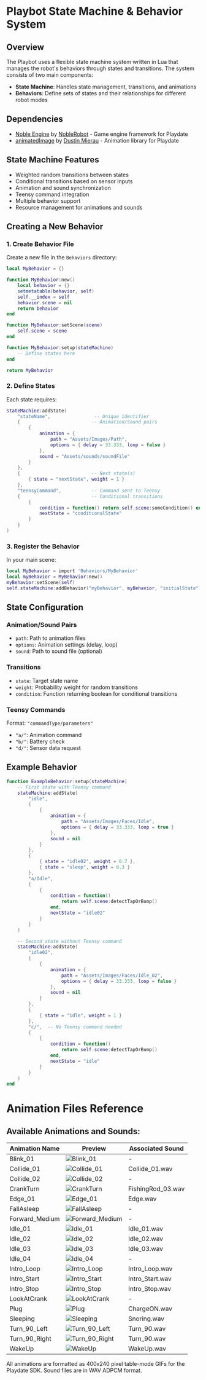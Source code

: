 # Playbot State Machine & Behavior System

## Overview
The Playbot uses a flexible state machine system written in Lua that manages the robot's behaviors through states and transitions. The system consists of two main components:
- **State Machine**: Handles state management, transitions, and animations
- **Behaviors**: Define sets of states and their relationships for different robot modes

## Dependencies
- [Noble Engine](https://github.com/NobleRobot/NobleEngine) by [NobleRobot](https://github.com/NobleRobot) - Game engine framework for Playdate
- [animatedImage](https://github.com/mierau/playdate-animatedimage) by [Dustin Mierau](https://github.com/mierau) - Animation library for Playdate

## State Machine Features
- Weighted random transitions between states
- Conditional transitions based on sensor inputs
- Animation and sound synchronization
- Teensy command integration
- Multiple behavior support
- Resource management for animations and sounds

## Creating a New Behavior

### 1. Create Behavior File
Create a new file in the `Behaviors` directory:

```lua
local MyBehavior = {}

function MyBehavior:new()
    local behavior = {}
    setmetatable(behavior, self)
    self.__index = self
    behavior.scene = nil
    return behavior
end

function MyBehavior:setScene(scene)
    self.scene = scene
end

function MyBehavior:setup(stateMachine)
    -- Define states here
end

return MyBehavior
```

### 2. Define States
Each state requires:
```lua
stateMachine:addState(
    "stateName",                -- Unique identifier
    {                          -- Animation/Sound pairs
        {
            animation = {
                path = "Assets/Images/Path", 
                options = { delay = 33.333, loop = false }
            },
            sound = "Assets/sounds/soundFile"
        }
    },
    {                          -- Next state(s)
        { state = "nextState", weight = 1 }
    },
    "teensyCommand",           -- Command sent to Teensy
    {                          -- Conditional transitions
        {
            condition = function() return self.scene:someCondition() end,
            nextState = "conditionalState"
        }
    }
)
```

### 3. Register the Behavior
In your main scene:
```lua
local MyBehavior = import 'Behaviors/MyBehavior'
local myBehavior = MyBehavior:new()
myBehavior:setScene(self)
self.stateMachine:addBehavior("myBehavior", myBehavior, "initialState")
```

## State Configuration

### Animation/Sound Pairs
- `path`: Path to animation files
- `options`: Animation settings (delay, loop)
- `sound`: Path to sound file (optional)

### Transitions
- `state`: Target state name
- `weight`: Probability weight for random transitions
- `condition`: Function returning boolean for conditional transitions

### Teensy Commands
Format: `"commandType/parameters"`
- `"a/"`: Animation command
- `"b/"`: Battery check
- `"d/"`: Sensor data request

## Example Behavior
```lua
function ExampleBehavior:setup(stateMachine)
    -- First state with Teensy command
    stateMachine:addState(
        "idle",
        {
            {
                animation = {
                    path = "Assets/Images/Faces/Idle",
                    options = { delay = 33.333, loop = true }
                },
                sound = nil
            }
        },
        {
            { state = "idle02", weight = 0.7 },
            { state = "sleep", weight = 0.3 }
        },
        "a/Idle",
        {
            {
                condition = function() 
                    return self.scene:detectTapOrBump() 
                end,
                nextState = "idle02"
            }
        }
    )

    -- Second state without Teensy command
    stateMachine:addState(
        "idle02",
        {
            {
                animation = {
                    path = "Assets/Images/Faces/Idle_02",
                    options = { delay = 33.333, loop = false }
                },
                sound = nil
            }
        },
        {
            { state = "idle", weight = 1 }
        },
        "c/",  -- No Teensy command needed
        {
            {
                condition = function() 
                    return self.scene:detectTapOrBump() 
                end,
                nextState = "idle"
            }
        }
    )
end
```
# Animation Files Reference

## Available Animations and Sounds:
| Animation Name | Preview | Associated Sound |
|---------------|---------|------------------|
| Blink_01 | ![Blink_01](images/Blink_01-table-400-240.gif) | - |
| Collide_01 | ![Collide_01](images/Collide_01-table-400-240.gif) | Collide_01.wav |
| Collide_02 | ![Collide_02](images/Collide_02-table-400-240.gif) | - |
| CrankTurn | ![CrankTurn](images/CrankTurn-table-400-240.gif) | FishingRod_03.wav |
| Edge_01 | ![Edge_01](images/Edge_01-table-400-240.gif) | Edge.wav |
| FallAsleep | ![FallAsleep](images/FallAsleep-table-400-240.gif) | - |
| Forward_Medium | ![Forward_Medium](images/Forward_Medium-table-400-240.gif) | - |
| Idle_01 | ![Idle_01](images/Idle_01-table-400-240.gif) | Idle_01.wav |
| Idle_02 | ![Idle_02](images/Idle_02-table-400-240.gif) | Idle_02.wav |
| Idle_03 | ![Idle_03](images/Idle_03-table-400-240.gif) | Idle_03.wav |
| Idle_04 | ![Idle_04](images/Idle_04-table-400-240.gif) | - |
| Intro_Loop | ![Intro_Loop](images/Intro_Loop-table-400-240.gif) | Intro_Loop.wav |
| Intro_Start | ![Intro_Start](images/Intro_Start-table-400-240.gif) | Intro_Start.wav |
| Intro_Stop | ![Intro_Stop](images/Intro_Stop-table-400-240.gif) | Intro_Stop.wav |
| LookAtCrank | ![LookAtCrank](images/LookAtCrank-table-400-240.gif) | - |
| Plug | ![Plug](images/Plug-table-400-240.gif) | ChargeON.wav |
| Sleeping | ![Sleeping](images/Sleeping-table-400-240.gif) | Snoring.wav |
| Turn_90_Left | ![Turn_90_Left](images/Turn_90_Left-table-400-240.gif) | Turn_90.wav |
| Turn_90_Right | ![Turn_90_Right](images/Turn_90_Right-table-400-240.gif) | Turn_90.wav |
| WakeUp | ![WakeUp](images/WakeUp-table-400-240.gif) | WakeUp.wav |

All animations are formatted as 400x240 pixel table-mode GIFs for the Playdate SDK.
Sound files are in WAV ADPCM format.

